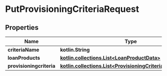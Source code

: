
# PutProvisioningCriteriaRequest

## Properties
| Name | Type | Description | Notes |
| ------------ | ------------- | ------------- | ------------- |
| **criteriaName** | **kotlin.String** |  |  [optional] |
| **loanProducts** | [**kotlin.collections.List&lt;LoanProductData&gt;**](LoanProductData.md) |  |  [optional] |
| **provisioningcriteria** | [**kotlin.collections.List&lt;ProvisioningCriteriaDefinitionData&gt;**](ProvisioningCriteriaDefinitionData.md) |  |  [optional] |



